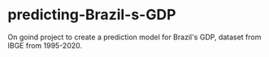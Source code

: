 # predicting-Brazil-s-GDP
On goind project to create a prediction model for Brazil's GDP, dataset from IBGE from 1995-2020.

